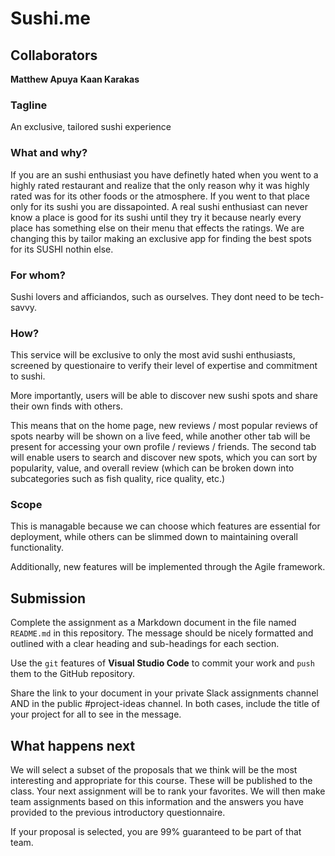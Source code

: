 # Sushi.me

## Collaborators
**Matthew Apuya**
**Kaan Karakas**

### Tagline
An exclusive, tailored sushi experience

### What and why?
If you are an sushi enthusiast you have definetly hated when you went to a highly rated restaurant and realize that the only reason why it was highly rated was for its other foods or the atmosphere. If you went to that place only for its sushi you are dissapointed. A real sushi enthusiast can never know a place is good for its sushi until they try it because nearly every place has something else on their menu that effects the ratings. We are changing this by tailor making an exclusive app for finding the best spots for its SUSHI nothin else.

### For whom?
Sushi lovers and afficiandos, such as ourselves. They dont need to be tech-savvy.

### How?
This service will be exclusive to only the most avid sushi enthusiasts, screened by questionaire to verify their level of expertise and commitment to sushi.

More importantly, users will be able to discover new sushi spots and share their own finds with others.

This means that on the home page, new reviews / most popular reviews of spots nearby will be shown on a live feed, while another other tab will be present for accessing your own profile / reviews / friends. The second tab will enable users to search and discover new spots, which you can sort by popularity, value, and overall review (which can be broken down into subcategories such as fish quality, rice quality, etc.)

### Scope
This is managable because we can choose which features are essential for deployment, while others can be slimmed down to maintaining overall functionality.

Additionally, new features will be implemented through the Agile framework.

## Submission
Complete the assignment as a Markdown document in the file named `README.md` in this repository. The message should be nicely formatted and outlined with a clear heading and sub-headings for each section.

Use the `git` features of **Visual Studio Code** to commit your work and `push` them to the GitHub repository.

Share the link to your document in your private Slack assignments channel AND in the public #project-ideas channel.  In both cases, include the title of your project for all to see in the message.

## What happens next

We will select a subset of the proposals that we think will be the most interesting and appropriate for this course. These will be published to the class. Your next assignment will be to rank your favorites. We will then make team assignments based on this information and the answers you have provided to the previous introductory questionnaire.

If your proposal is selected, you are 99% guaranteed to be part of that team.
